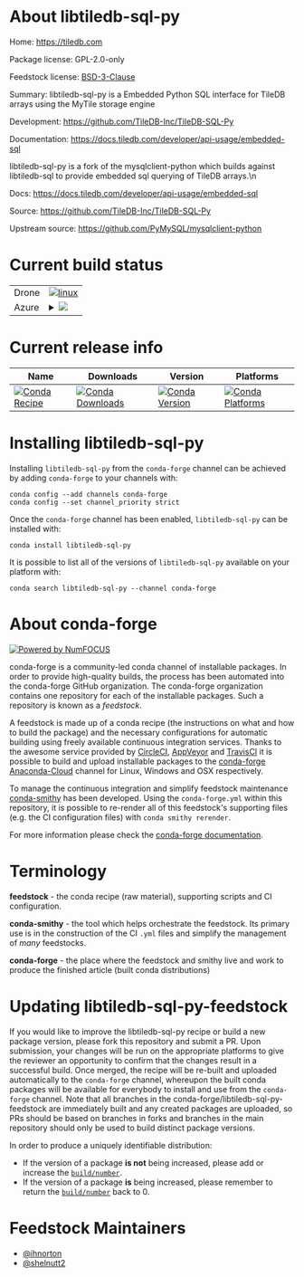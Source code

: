 About libtiledb-sql-py
======================

Home: https://tiledb.com

Package license: GPL-2.0-only

Feedstock license: [BSD-3-Clause](https://github.com/conda-forge/libtiledb-sql-py-feedstock/blob/master/LICENSE.txt)

Summary: libtiledb-sql-py is a Embedded Python SQL interface for TileDB arrays using the MyTile storage engine

Development: https://github.com/TileDB-Inc/TileDB-SQL-Py

Documentation: https://docs.tiledb.com/developer/api-usage/embedded-sql

libtiledb-sql-py is a fork of the mysqlclient-python which builds against libtiledb-sql to provide embedded sql querying of TileDB arrays.\n

Docs: https://docs.tiledb.com/developer/api-usage/embedded-sql

Source: https://github.com/TileDB-Inc/TileDB-SQL-Py

Upstream source: https://github.com/PyMySQL/mysqlclient-python


Current build status
====================


<table><tr>
    <td>Drone</td>
    <td>
      <a href="https://cloud.drone.io/conda-forge/libtiledb-sql-py-feedstock">
        <img alt="linux" src="https://img.shields.io/drone/build/conda-forge/libtiledb-sql-py-feedstock/master.svg?label=Linux">
      </a>
    </td>
  </tr>
    
  <tr>
    <td>Azure</td>
    <td>
      <details>
        <summary>
          <a href="https://dev.azure.com/conda-forge/feedstock-builds/_build/latest?definitionId=9072&branchName=master">
            <img src="https://dev.azure.com/conda-forge/feedstock-builds/_apis/build/status/libtiledb-sql-py-feedstock?branchName=master">
          </a>
        </summary>
        <table>
          <thead><tr><th>Variant</th><th>Status</th></tr></thead>
          <tbody><tr>
              <td>linux_64_python3.6.____73_pypy</td>
              <td>
                <a href="https://dev.azure.com/conda-forge/feedstock-builds/_build/latest?definitionId=9072&branchName=master">
                  <img src="https://dev.azure.com/conda-forge/feedstock-builds/_apis/build/status/libtiledb-sql-py-feedstock?branchName=master&jobName=linux&configuration=linux_64_python3.6.____73_pypy" alt="variant">
                </a>
              </td>
            </tr><tr>
              <td>linux_64_python3.6.____cpython</td>
              <td>
                <a href="https://dev.azure.com/conda-forge/feedstock-builds/_build/latest?definitionId=9072&branchName=master">
                  <img src="https://dev.azure.com/conda-forge/feedstock-builds/_apis/build/status/libtiledb-sql-py-feedstock?branchName=master&jobName=linux&configuration=linux_64_python3.6.____cpython" alt="variant">
                </a>
              </td>
            </tr><tr>
              <td>linux_64_python3.7.____73_pypy</td>
              <td>
                <a href="https://dev.azure.com/conda-forge/feedstock-builds/_build/latest?definitionId=9072&branchName=master">
                  <img src="https://dev.azure.com/conda-forge/feedstock-builds/_apis/build/status/libtiledb-sql-py-feedstock?branchName=master&jobName=linux&configuration=linux_64_python3.7.____73_pypy" alt="variant">
                </a>
              </td>
            </tr><tr>
              <td>linux_64_python3.7.____cpython</td>
              <td>
                <a href="https://dev.azure.com/conda-forge/feedstock-builds/_build/latest?definitionId=9072&branchName=master">
                  <img src="https://dev.azure.com/conda-forge/feedstock-builds/_apis/build/status/libtiledb-sql-py-feedstock?branchName=master&jobName=linux&configuration=linux_64_python3.7.____cpython" alt="variant">
                </a>
              </td>
            </tr><tr>
              <td>linux_64_python3.8.____cpython</td>
              <td>
                <a href="https://dev.azure.com/conda-forge/feedstock-builds/_build/latest?definitionId=9072&branchName=master">
                  <img src="https://dev.azure.com/conda-forge/feedstock-builds/_apis/build/status/libtiledb-sql-py-feedstock?branchName=master&jobName=linux&configuration=linux_64_python3.8.____cpython" alt="variant">
                </a>
              </td>
            </tr><tr>
              <td>linux_64_python3.9.____cpython</td>
              <td>
                <a href="https://dev.azure.com/conda-forge/feedstock-builds/_build/latest?definitionId=9072&branchName=master">
                  <img src="https://dev.azure.com/conda-forge/feedstock-builds/_apis/build/status/libtiledb-sql-py-feedstock?branchName=master&jobName=linux&configuration=linux_64_python3.9.____cpython" alt="variant">
                </a>
              </td>
            </tr><tr>
              <td>linux_aarch64_python3.6.____73_pypy</td>
              <td>
                <a href="https://dev.azure.com/conda-forge/feedstock-builds/_build/latest?definitionId=9072&branchName=master">
                  <img src="https://dev.azure.com/conda-forge/feedstock-builds/_apis/build/status/libtiledb-sql-py-feedstock?branchName=master&jobName=linux&configuration=linux_aarch64_python3.6.____73_pypy" alt="variant">
                </a>
              </td>
            </tr><tr>
              <td>linux_aarch64_python3.6.____cpython</td>
              <td>
                <a href="https://dev.azure.com/conda-forge/feedstock-builds/_build/latest?definitionId=9072&branchName=master">
                  <img src="https://dev.azure.com/conda-forge/feedstock-builds/_apis/build/status/libtiledb-sql-py-feedstock?branchName=master&jobName=linux&configuration=linux_aarch64_python3.6.____cpython" alt="variant">
                </a>
              </td>
            </tr><tr>
              <td>linux_aarch64_python3.7.____73_pypy</td>
              <td>
                <a href="https://dev.azure.com/conda-forge/feedstock-builds/_build/latest?definitionId=9072&branchName=master">
                  <img src="https://dev.azure.com/conda-forge/feedstock-builds/_apis/build/status/libtiledb-sql-py-feedstock?branchName=master&jobName=linux&configuration=linux_aarch64_python3.7.____73_pypy" alt="variant">
                </a>
              </td>
            </tr><tr>
              <td>linux_aarch64_python3.7.____cpython</td>
              <td>
                <a href="https://dev.azure.com/conda-forge/feedstock-builds/_build/latest?definitionId=9072&branchName=master">
                  <img src="https://dev.azure.com/conda-forge/feedstock-builds/_apis/build/status/libtiledb-sql-py-feedstock?branchName=master&jobName=linux&configuration=linux_aarch64_python3.7.____cpython" alt="variant">
                </a>
              </td>
            </tr><tr>
              <td>linux_aarch64_python3.8.____cpython</td>
              <td>
                <a href="https://dev.azure.com/conda-forge/feedstock-builds/_build/latest?definitionId=9072&branchName=master">
                  <img src="https://dev.azure.com/conda-forge/feedstock-builds/_apis/build/status/libtiledb-sql-py-feedstock?branchName=master&jobName=linux&configuration=linux_aarch64_python3.8.____cpython" alt="variant">
                </a>
              </td>
            </tr><tr>
              <td>linux_aarch64_python3.9.____cpython</td>
              <td>
                <a href="https://dev.azure.com/conda-forge/feedstock-builds/_build/latest?definitionId=9072&branchName=master">
                  <img src="https://dev.azure.com/conda-forge/feedstock-builds/_apis/build/status/libtiledb-sql-py-feedstock?branchName=master&jobName=linux&configuration=linux_aarch64_python3.9.____cpython" alt="variant">
                </a>
              </td>
            </tr><tr>
              <td>osx_64_python3.6.____73_pypy</td>
              <td>
                <a href="https://dev.azure.com/conda-forge/feedstock-builds/_build/latest?definitionId=9072&branchName=master">
                  <img src="https://dev.azure.com/conda-forge/feedstock-builds/_apis/build/status/libtiledb-sql-py-feedstock?branchName=master&jobName=osx&configuration=osx_64_python3.6.____73_pypy" alt="variant">
                </a>
              </td>
            </tr><tr>
              <td>osx_64_python3.6.____cpython</td>
              <td>
                <a href="https://dev.azure.com/conda-forge/feedstock-builds/_build/latest?definitionId=9072&branchName=master">
                  <img src="https://dev.azure.com/conda-forge/feedstock-builds/_apis/build/status/libtiledb-sql-py-feedstock?branchName=master&jobName=osx&configuration=osx_64_python3.6.____cpython" alt="variant">
                </a>
              </td>
            </tr><tr>
              <td>osx_64_python3.7.____73_pypy</td>
              <td>
                <a href="https://dev.azure.com/conda-forge/feedstock-builds/_build/latest?definitionId=9072&branchName=master">
                  <img src="https://dev.azure.com/conda-forge/feedstock-builds/_apis/build/status/libtiledb-sql-py-feedstock?branchName=master&jobName=osx&configuration=osx_64_python3.7.____73_pypy" alt="variant">
                </a>
              </td>
            </tr><tr>
              <td>osx_64_python3.7.____cpython</td>
              <td>
                <a href="https://dev.azure.com/conda-forge/feedstock-builds/_build/latest?definitionId=9072&branchName=master">
                  <img src="https://dev.azure.com/conda-forge/feedstock-builds/_apis/build/status/libtiledb-sql-py-feedstock?branchName=master&jobName=osx&configuration=osx_64_python3.7.____cpython" alt="variant">
                </a>
              </td>
            </tr><tr>
              <td>osx_64_python3.8.____cpython</td>
              <td>
                <a href="https://dev.azure.com/conda-forge/feedstock-builds/_build/latest?definitionId=9072&branchName=master">
                  <img src="https://dev.azure.com/conda-forge/feedstock-builds/_apis/build/status/libtiledb-sql-py-feedstock?branchName=master&jobName=osx&configuration=osx_64_python3.8.____cpython" alt="variant">
                </a>
              </td>
            </tr><tr>
              <td>osx_64_python3.9.____cpython</td>
              <td>
                <a href="https://dev.azure.com/conda-forge/feedstock-builds/_build/latest?definitionId=9072&branchName=master">
                  <img src="https://dev.azure.com/conda-forge/feedstock-builds/_apis/build/status/libtiledb-sql-py-feedstock?branchName=master&jobName=osx&configuration=osx_64_python3.9.____cpython" alt="variant">
                </a>
              </td>
            </tr>
          </tbody>
        </table>
      </details>
    </td>
  </tr>
</table>

Current release info
====================

| Name | Downloads | Version | Platforms |
| --- | --- | --- | --- |
| [![Conda Recipe](https://img.shields.io/badge/recipe-libtiledb--sql--py-green.svg)](https://anaconda.org/conda-forge/libtiledb-sql-py) | [![Conda Downloads](https://img.shields.io/conda/dn/conda-forge/libtiledb-sql-py.svg)](https://anaconda.org/conda-forge/libtiledb-sql-py) | [![Conda Version](https://img.shields.io/conda/vn/conda-forge/libtiledb-sql-py.svg)](https://anaconda.org/conda-forge/libtiledb-sql-py) | [![Conda Platforms](https://img.shields.io/conda/pn/conda-forge/libtiledb-sql-py.svg)](https://anaconda.org/conda-forge/libtiledb-sql-py) |

Installing libtiledb-sql-py
===========================

Installing `libtiledb-sql-py` from the `conda-forge` channel can be achieved by adding `conda-forge` to your channels with:

```
conda config --add channels conda-forge
conda config --set channel_priority strict
```

Once the `conda-forge` channel has been enabled, `libtiledb-sql-py` can be installed with:

```
conda install libtiledb-sql-py
```

It is possible to list all of the versions of `libtiledb-sql-py` available on your platform with:

```
conda search libtiledb-sql-py --channel conda-forge
```


About conda-forge
=================

[![Powered by NumFOCUS](https://img.shields.io/badge/powered%20by-NumFOCUS-orange.svg?style=flat&colorA=E1523D&colorB=007D8A)](http://numfocus.org)

conda-forge is a community-led conda channel of installable packages.
In order to provide high-quality builds, the process has been automated into the
conda-forge GitHub organization. The conda-forge organization contains one repository
for each of the installable packages. Such a repository is known as a *feedstock*.

A feedstock is made up of a conda recipe (the instructions on what and how to build
the package) and the necessary configurations for automatic building using freely
available continuous integration services. Thanks to the awesome service provided by
[CircleCI](https://circleci.com/), [AppVeyor](https://www.appveyor.com/)
and [TravisCI](https://travis-ci.com/) it is possible to build and upload installable
packages to the [conda-forge](https://anaconda.org/conda-forge)
[Anaconda-Cloud](https://anaconda.org/) channel for Linux, Windows and OSX respectively.

To manage the continuous integration and simplify feedstock maintenance
[conda-smithy](https://github.com/conda-forge/conda-smithy) has been developed.
Using the ``conda-forge.yml`` within this repository, it is possible to re-render all of
this feedstock's supporting files (e.g. the CI configuration files) with ``conda smithy rerender``.

For more information please check the [conda-forge documentation](https://conda-forge.org/docs/).

Terminology
===========

**feedstock** - the conda recipe (raw material), supporting scripts and CI configuration.

**conda-smithy** - the tool which helps orchestrate the feedstock.
                   Its primary use is in the construction of the CI ``.yml`` files
                   and simplify the management of *many* feedstocks.

**conda-forge** - the place where the feedstock and smithy live and work to
                  produce the finished article (built conda distributions)


Updating libtiledb-sql-py-feedstock
===================================

If you would like to improve the libtiledb-sql-py recipe or build a new
package version, please fork this repository and submit a PR. Upon submission,
your changes will be run on the appropriate platforms to give the reviewer an
opportunity to confirm that the changes result in a successful build. Once
merged, the recipe will be re-built and uploaded automatically to the
`conda-forge` channel, whereupon the built conda packages will be available for
everybody to install and use from the `conda-forge` channel.
Note that all branches in the conda-forge/libtiledb-sql-py-feedstock are
immediately built and any created packages are uploaded, so PRs should be based
on branches in forks and branches in the main repository should only be used to
build distinct package versions.

In order to produce a uniquely identifiable distribution:
 * If the version of a package **is not** being increased, please add or increase
   the [``build/number``](https://docs.conda.io/projects/conda-build/en/latest/resources/define-metadata.html#build-number-and-string).
 * If the version of a package **is** being increased, please remember to return
   the [``build/number``](https://docs.conda.io/projects/conda-build/en/latest/resources/define-metadata.html#build-number-and-string)
   back to 0.

Feedstock Maintainers
=====================

* [@ihnorton](https://github.com/ihnorton/)
* [@shelnutt2](https://github.com/shelnutt2/)


